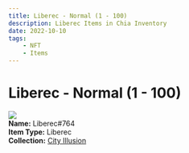 ```yaml
---
title: Liberec - Normal (1 - 100)
description: Liberec Items in Chia Inventory
date: 2022-10-10
tags:
    - NFT
    - Items
---
```


# Liberec - Normal (1 - 100)
<div class="item_thumbnail">
<img loading="lazy" src="https://xhwt3iyl7agjiilkzetijjkj33zoef54jddpjnkjxaimbci7.arweave.net/ue09owv4DJQhaskmhKVJ3vLi-F7xIxvS-1SbgQwIkf4"><br/>
<div><strong>Name:</strong> Liberec#764</div>
<div><strong>Item Type:</strong> Liberec</div>
<div><strong>Collection:</strong> <a href="https://www.spacescan.io/xch/nft/collection/col1lend2dcn558km4wcwta4xnkfv3xpcmlp9kyt0m909emvfxechlyqdl5ndg">City Illusion</a></div>
</div>

